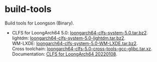# build-tools

Build tools for Loongson (Binary).

- CLFS for LoongArch64 5.0: [loongarch64-clfs-system-5.0.tar.bz2](https://github.com/loongson/build-tools/releases/download/2022.05.29/loongarch64-clfs-system-5.0.tar.bz2).  
lightdm: [loongarch64-clfs-system-5.0-lightdm.tar.bz2](https://github.com/loongson/build-tools/releases/download/2022.05.29/loongarch64-clfs-system-5.0-lightdm.tar.bz2).  
WM-LXDE: [loongarch64-clfs-system-5.0-WM-LXDE.tar.bz2](https://github.com/loongson/build-tools/releases/download/2022.05.29/loongarch64-clfs-system-5.0-WM-LXDE.tar.bz2).  
Cross toolchain: [loongarch64-clfs-5.0-cross-tools-gcc-glibc.tar.xz](https://github.com/loongson/build-tools/releases/download/2022.05.29/loongarch64-clfs-5.0-cross-tools-gcc-glibc.tar.xz).  
Documentation: [CLFS for LoongArch64 20220108](https://github.com/sunhaiyong1978/CLFS-for-LoongArch/blob/main/CLFS_For_LoongArch64-20220108.md).
